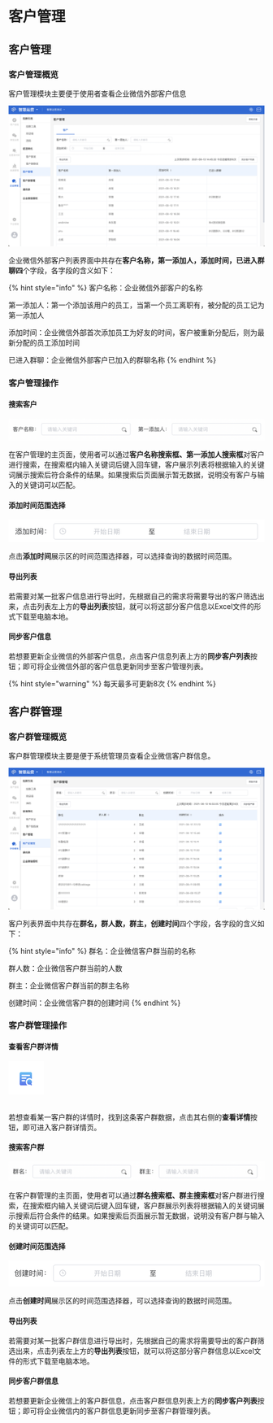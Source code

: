 # 客户管理

## 客户管理

### 客户管理概览

客户管理模块主要便于使用者查看企业微信外部客户信息

![客户管理概览](../.gitbook/assets/客户管理概览.png)

企业微信外部客户列表界面中共存在**客户名称，第一添加人，添加时间，已进入群聊四**个字段，各字段的含义如下：

{% hint style="info" %}
客户名称：企业微信外部客户的名称

第一添加人：第一个添加该用户的员工，当第一个员工离职有，被分配的员工记为第一添加人

添加时间：企业微信外部首次添加员工为好友的时间，客户被重新分配后，则为最新分配的员工添加时间

已进入群聊：企业微信外部客户已加入的群聊名称
{% endhint %}

### 客户管理操作

#### 搜索客户

![搜索客户](../.gitbook/assets/客户管理搜索.png)

在客户管理的主页面，使用者可以通过**客户名称搜索框、第一添加人搜索框**对客户进行搜索，在搜索框内输入关键词后键入回车键，客户展示列表将根据输入的关键词展示搜索后符合条件的结果。如果搜索后页面展示暂无数据，说明没有客户与输入的关键词可以匹配。

#### 添加时间范围选择

![时间筛选](../.gitbook/assets/客户管理时间筛选.png)

点击**添加时间**展示区的时间范围选择器，可以选择查询的数据时间范围。

#### 导出列表

若需要对某一批客户信息进行导出时，先根据自己的需求将需要导出的客户筛选出来，点击列表左上方的**导出列表**按钮，就可以将这部分客户信息以Excel文件的形式下载至电脑本地。

#### 同步客户信息

若想要更新企业微信的外部客户信息，点击客户信息列表上方的**同步客户列表**按钮；即可将企业微信外部的客户信息更新同步至客户管理列表。

{% hint style="warning" %}
每天最多可更新8次
{% endhint %}

## 客户群管理

### 客户群管理概览  

客户群管理模块主要是便于系统管理员查看企业微信客户群信息。

![](../.gitbook/assets/客户群管理概览.png)

客户列表界面中共存在**群名，群人数，群主，创建时间**四个字段，各字段的含义如下：

{% hint style="info" %}
群名：企业微信客户群当前的名称

群人数：企业微信客户群当前的人数

群主：企业微信客户群当前的群主名称

创建时间：企业微信客户群的创建时间
{% endhint %}

### 客户群管理操作

#### 查看客户群详情

![查看详情按钮](../.gitbook/assets/客户群查看详情.png)

\
若想查看某一客户群的详情时，找到这条客户群数据，点击其右侧的**查看详情**按钮，即可进入客户群详情页。

#### 搜索客户群

![](../.gitbook/assets/客户群搜索.png)

在客户群管理的主页面，使用者可以通过**群名搜索框、群主搜索框**对客户群进行搜索，在搜索框内输入关键词后键入回车键，客户群展示列表将根据输入的关键词展示搜索后符合条件的结果。如果搜索后页面展示暂无数据，说明没有客户群与输入的关键词可以匹配。

#### 创建时间范围选择

![](../.gitbook/assets/客户群时间筛选.png)

点击**创建时间**展示区的时间范围选择器，可以选择查询的数据时间范围。

#### 导出列表

若需要对某一批客户群信息进行导出时，先根据自己的需求将需要导出的客户群筛选出来，点击列表左上方的**导出列表**按钮，就可以将这部分客户群信息以Excel文件的形式下载至电脑本地。

#### 同步客户群信息

若想要更新企业微信上的客户群信息，点击客户群信息列表上方的**同步客户列表**按钮；即可将企业微信内的客户群信息更新同步至客户群管理列表。

